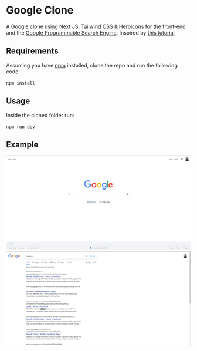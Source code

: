 # Google Clone

A Google clone using [Next JS](https://nextjs.org), [Tailwind CSS](https://tailwindcss.com) & [Heroicons](https://heroicons.com) for the front-end and the [Google Programmable Search Engine](https://developers.google.com/custom-search?authuser=1). Inspired by [this tutorial](https://www.youtube.com/watch?v=24xpTmaPOdY&t=171s)

## Requirements

Assuming you have [npm](https://www.npmjs.com) installed, clone the repo and run the following code:

```
npm install
```

## Usage

Inside the cloned folder run:

```
npm run dev
```

## Example

<p align="center">
  <img src="img/img1.png" /> 
  <img src="img/img2.png" /> 
</p>
